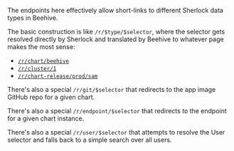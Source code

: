 The endpoints here effectively allow short-links to different Sherlock data types in Beehive.

The basic construction is like `/r/$type/$selector`, where the selector gets resolved directly by Sherlock and translated by Beehive to whatever page makes the most sense:

- [`/r/chart/beehive`](/r/chart/beehive)
- [`/r/cluster/1`](/r/cluster/1)
- [`/r/chart-release/prod/sam`](/r/chart-release/prod/sam)

There's also a special `/r/git/$selector` that redirects to the app image GitHub repo for a given chart.

There's also a special `/r/endpoint/$selector` that redirects to the endpoint for a given chart instance.

There's also a special `/r/user/$selector` that attempts to resolve the User selector and falls back to a simple search over all users.
